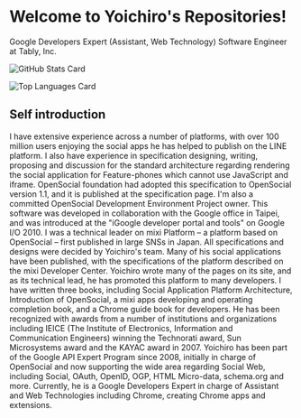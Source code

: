 # Welcome to Yoichiro's Repositories!

Google Developers Expert (Assistant, Web Technology) Software Engineer at Tably, Inc.

![GitHub Stats Card](https://github-readme-stats.vercel.app/api?username=yoichiro)

![Top Languages Card](https://github-readme-stats.vercel.app/api/top-langs/?username=yoichiro)

## Self introduction


I have extensive experience across a number of platforms, with over 100 million users enjoying the social apps he has helped to publish on the LINE platform. I also have experience in specification designing, writing, proposing and discussion for the standard architecture regarding rendering the social application for Feature-phones which cannot use JavaScript and iframe. OpenSocial foundation had adopted this specification to OpenSocial version 1.1, and it is published at the specification page. I'm also a committed OpenSocial Development Environment Project owner. This software was developed in collaboration with the Google office in Taipei, and was introduced at the "iGoogle developer portal and tools" on Google I/O 2010. I was a technical leader on mixi Platform – a platform based on OpenSocial – first published in large SNSs in Japan. All specifications and designs were decided by Yoichiro's team. Many of his social applications have been published, with the specifications of the platform described on the mixi Developer Center. Yoichiro wrote many of the pages on its site, and as its technical lead, he has promoted this platform to many developers. I have written three books, including Social Application Platform Architecture, Introduction of OpenSocial, a mixi apps developing and operating completion book, and a Chrome guide book for developers. He has been recognized with awards from a number of institutions and organizations including IEICE (The Institute of Electronics, Information and Communication Engineers) winning the Technorati award, Sun Microsystems award and the KAYAC award in 2007. Yoichiro has been part of the Google API Expert Program since 2008, initially in charge of OpenSocial and now supporting the wide area regarding Social Web, including Social, OAuth, OpenID, OGP, HTML Micro-data, schema.org and more. Currently, he is a Google Developers Expert in charge of Assistant and Web Technologies including Chrome, creating Chrome apps and extensions.

